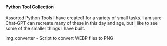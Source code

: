 #### Python Tool Collection

Assorted Python Tools I have createdf for a variety of small tasks. I am sure Chat-GPT can recreate many of these in this day and age, but I like to see some of the smaller things I have built.

img_converter - Script to convert WEBP files to PNG
